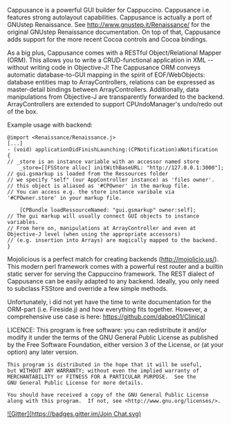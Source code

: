 Cappusance is a powerful GUI builder for Cappuccino. 
Cappusance i.e. features strong autolayout capabilities. Cappusance is actually a port of GNUstep Renaissance.
See <http://www.gnustep.it/Renaissance/> for the original GNUstep Renaissance documentation. On top of that, Cappusance adds support for the more recent Cocoa controls and Cocoa bindings.

As a big plus, Cappusance comes with a RESTful Object/Relational Mapper (ORM). This allows you to write a CRUD-functional application in XML -- without writing code in Objective-J! The Cappusance ORM conveys automatic database-to-GUI mapping in the spirit of EOF/WebObjects: database entities map to ArrayControllers, relations can be expressed as master-detail bindings between ArrayControllers. Additionally, data manipulations from Objective-J are transparently forwarded to the backend. ArrayControllers are extended to support CPUndoManager's undo/redo out of the box.

Example usage with backend:
```Objective-J
@import <Renaissance/Renaissance.j>
[...]
- (void) applicationDidFinishLaunching:(CPNotification)aNotification
{
// _store is an instance variable with an accessor named store
	_store=[[FSStore alloc] initWithBaseURL: "http://127.0.0.1:3000"]; 
// gui.gsmarkup is loaded from the Ressources folder
// we specify "self" (our AppController instance) as 'files owner'.
// this object is aliased as '#CPOwner' in the markup file.
// You can access e.g. the store instance varibale via '#CPOwner.store' in your markup file.

	[CPBundle loadRessourceNamed: "gui.gsmarkup" owner:self];
// The gui markup will usually connect GUI objects to instance variables.
// From here on, manipulations at ArrayController and even at Objective-J level (when using the appropriate accessors)
// (e.g. insertion into Arrays) are magically mapped to the backend.
}
```
Mojolicious is a perfect match for creating backends (http://mojolicio.us/).
This modern perl framework comes with a powerful rest router and a builtin static server for serving the Cappuccino framework.
The REST dialect of Cappusance can be easily adapted to any backend. Ideally, you only need to subclass FSStore and override a few simple methods.

Unfortunately, i did not yet have the time to write documentation for the ORM-part (i.e. Fireside.j) and how everything fits together. However, a comprehensive use case is here:
<https://github.com/daboe01/Clinical>


LICENCE:
    This program is free software: you can redistribute it and/or modify
    it under the terms of the GNU General Public License as published by
    the Free Software Foundation, either version 3 of the License, or
    (at your option) any later version.

    This program is distributed in the hope that it will be useful,
    but WITHOUT ANY WARRANTY; without even the implied warranty of
    MERCHANTABILITY or FITNESS FOR A PARTICULAR PURPOSE.  See the
    GNU General Public License for more details.

    You should have received a copy of the GNU General Public License
    along with this program.  If not, see <http://www.gnu.org/licenses/>.

[![Gitter](https://badges.gitter.im/Join Chat.svg)](https://gitter.im/daboe01/cappusance?utm_source=badge&utm_medium=badge&utm_campaign=pr-badge&utm_content=badge)
